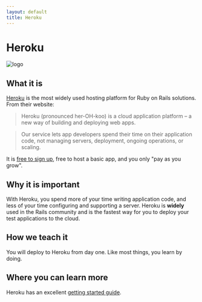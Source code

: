 ```yaml
---
layout: default
title: Heroku
---
```


Heroku
======
![logo](https://d1lpkba4w1baqt.cloudfront.net/heroku-logo-light-234x60.png)

What it is
---
[Heroku](http://heroku.com/) is the most widely used hosting platform for Ruby on Rails solutions. From their website:

> Heroku (pronounced her-OH-koo) is a cloud application platform – a new way of building and deploying web apps.

> Our service lets app developers spend their time on their application code, not managing servers, deployment, ongoing operations, or scaling.

It is [free to sign up](https://id.heroku.com/signup), free to host a basic app, and you only "pay as you grow".

Why it is important
---

With Heroku, you spend more of your time writing application code, and less of your time configuring and supporting a server.  Heroku is **widely** used in the Rails community and is the fastest way for you to deploy your test applications to the cloud.

How we teach it
---

You will deploy to Heroku from day one. Like most things, you learn by doing.

Where you can learn more
---

Heroku has an excellent [getting started guide](https://devcenter.heroku.com/articles/getting-started-with-rails4).